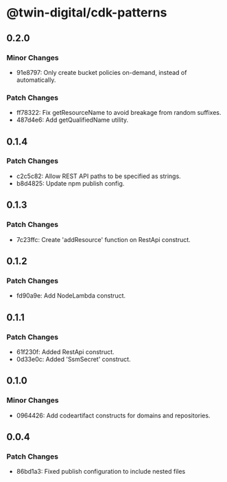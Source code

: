 # @twin-digital/cdk-patterns

## 0.2.0

### Minor Changes

- 91e8797: Only create bucket policies on-demand, instead of automatically.

### Patch Changes

- ff78322: Fix getResourceName to avoid breakage from random suffixes.
- 487d4e6: Add getQualifiedName utility.

## 0.1.4

### Patch Changes

- c2c5c82: Allow REST API paths to be specified as strings.
- b8d4825: Update npm publish config.

## 0.1.3

### Patch Changes

- 7c23ffc: Create 'addResource' function on RestApi construct.

## 0.1.2

### Patch Changes

- fd90a9e: Add NodeLambda construct.

## 0.1.1

### Patch Changes

- 61f230f: Added RestApi construct.
- 0d33e0c: Added 'SsmSecret' construct.

## 0.1.0

### Minor Changes

- 0964426: Add codeartifact constructs for domains and repositories.

## 0.0.4

### Patch Changes

- 86bd1a3: Fixed publish configuration to include nested files
